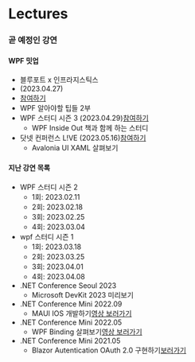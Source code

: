 # Lectures

### 곧 예정인 강연
#### WPF 밋업 
- 블루포트 x 인프라지스틱스 
- (2023.04.27)
- [참여하기](https://cafe.naver.com/infragisticskorea)
- WPF 알아야할 팁들 2부
- WPF 스터디 시즌 3 (2023.04.29)[참여하기](https://forum.dotnetdev.kr/t/wpf-3/6795)
  - WPF Inside Out 책과 함께 하는 스터디
- 닷넷 컨퍼런스 L!VE (2023.05.16)[참여하기](https://www.dotnetconf.kr/)
  - Avalonia UI XAML 살펴보기 

#### 지난 강연 목록
- WPF 스터디 시즌 2
  - 1회: 2023.02.11
  - 2회: 2023.02.18
  - 3회: 2023.02.25
  - 4회: 2023.03.04
- wpf 스터디 시즌 1
  - 1회: 2023.03.18
  - 2회: 2023.03.25
  - 3회: 2023.04.01
  - 4회: 2023.04.08
- .NET Conference Seoul 2023
  - Microsoft DevKit 2023 미리보기
- .NET Conference Mini 2022.09
  - MAUI IOS 개발하기[영상 보러가기](https://www.youtube.com/watch?v=Z6Z3qgHYaOg&t=7s)
- .NET Conference Mini 2022.05
  - WPF Binding 살펴보기[영상 보러가기](https://www.youtube.com/watch?v=W95lo-337Q8)
- .NET Conference Mini 2021.05
  - Blazor Autentication OAuth 2.0 구현하기[보러가기](https://www.dotnetconf.kr/f17f4fea-d156-4717-a295-4fdf5578457e)
